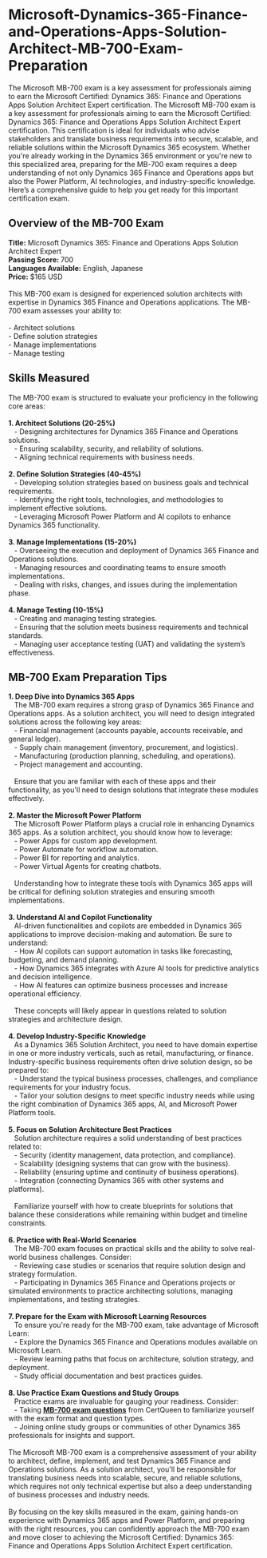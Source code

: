 # Microsoft-Dynamics-365-Finance-and-Operations-Apps-Solution-Architect-MB-700-Exam-Preparation
The Microsoft MB-700 exam is a key assessment for professionals aiming to earn the Microsoft Certified: Dynamics 365: Finance and Operations Apps Solution Architect Expert certification. 
The Microsoft MB-700 exam is a key assessment for professionals aiming to earn the Microsoft Certified: Dynamics 365: Finance and Operations Apps Solution Architect Expert certification. This certification is ideal for individuals who advise stakeholders and translate business requirements into secure, scalable, and reliable solutions within the Microsoft Dynamics 365 ecosystem. Whether you're already working in the Dynamics 365 environment or you're new to this specialized area, preparing for the MB-700 exam requires a deep understanding of not only Dynamics 365 Finance and Operations apps but also the Power Platform, AI technologies, and industry-specific knowledge. Here’s a comprehensive guide to help you get ready for this important certification exam.<br />
<h2>
	Overview of the MB-700 Exam
</h2>
<strong>Title:</strong> Microsoft Dynamics 365: Finance and Operations Apps Solution Architect Expert&nbsp;&nbsp;<br />
<strong>Passing Score: </strong>700&nbsp;&nbsp;<br />
<strong>Languages Available:</strong> English, Japanese&nbsp;&nbsp;<br />
<strong>Price:</strong> $165 USD<br />
<br />
This MB-700 exam is designed for experienced solution architects with expertise in Dynamics 365 Finance and Operations applications. The MB-700 exam assesses your ability to:<br />
<br />
- Architect solutions<br />
- Define solution strategies<br />
- Manage implementations<br />
- Manage testing<br />
<h2>
	Skills Measured
</h2>
The MB-700 exam is structured to evaluate your proficiency in the following core areas:<br />
<br />
<strong>1. Architect Solutions (20-25%)</strong><br />
&nbsp; &nbsp;- Designing architectures for Dynamics 365 Finance and Operations solutions.<br />
&nbsp; &nbsp;- Ensuring scalability, security, and reliability of solutions.<br />
&nbsp; &nbsp;- Aligning technical requirements with business needs.<br />
<br />
<strong>2. Define Solution Strategies (40-45%)</strong><br />
&nbsp; &nbsp;- Developing solution strategies based on business goals and technical requirements.<br />
&nbsp; &nbsp;- Identifying the right tools, technologies, and methodologies to implement effective solutions.<br />
&nbsp; &nbsp;- Leveraging Microsoft Power Platform and AI copilots to enhance Dynamics 365 functionality.<br />
<br />
<strong>3. Manage Implementations (15-20%)</strong><br />
&nbsp; &nbsp;- Overseeing the execution and deployment of Dynamics 365 Finance and Operations solutions.<br />
&nbsp; &nbsp;- Managing resources and coordinating teams to ensure smooth implementations.<br />
&nbsp; &nbsp;- Dealing with risks, changes, and issues during the implementation phase.<br />
<br />
<strong>4. Manage Testing (10-15%)</strong><br />
&nbsp; &nbsp;- Creating and managing testing strategies.<br />
&nbsp; &nbsp;- Ensuring that the solution meets business requirements and technical standards.<br />
&nbsp; &nbsp;- Managing user acceptance testing (UAT) and validating the system’s effectiveness.<br />
<h2>
	MB-700 Exam Preparation Tips
</h2>
<strong>1. Deep Dive into Dynamics 365 Apps</strong><br />
&nbsp; &nbsp;The MB-700 exam requires a strong grasp of Dynamics 365 Finance and Operations apps. As a solution architect, you will need to design integrated solutions across the following key areas:<br />
&nbsp; &nbsp;- Financial management (accounts payable, accounts receivable, and general ledger).<br />
&nbsp; &nbsp;- Supply chain management (inventory, procurement, and logistics).<br />
&nbsp; &nbsp;- Manufacturing (production planning, scheduling, and operations).<br />
&nbsp; &nbsp;- Project management and accounting.<br />
&nbsp; &nbsp;<br />
&nbsp; &nbsp;Ensure that you are familiar with each of these apps and their functionality, as you'll need to design solutions that integrate these modules effectively.<br />
<br />
<strong>2. Master the Microsoft Power Platform</strong><br />
&nbsp; &nbsp;The Microsoft Power Platform plays a crucial role in enhancing Dynamics 365 apps. As a solution architect, you should know how to leverage:<br />
&nbsp; &nbsp;- Power Apps for custom app development.<br />
&nbsp; &nbsp;- Power Automate for workflow automation.<br />
&nbsp; &nbsp;- Power BI for reporting and analytics.<br />
&nbsp; &nbsp;- Power Virtual Agents for creating chatbots.<br />
<br />
&nbsp; &nbsp;Understanding how to integrate these tools with Dynamics 365 apps will be critical for defining solution strategies and ensuring smooth implementations.<br />
<br />
<strong>3. Understand AI and Copilot Functionality</strong><br />
&nbsp; &nbsp;AI-driven functionalities and copilots are embedded in Dynamics 365 applications to improve decision-making and automation. Be sure to understand:<br />
&nbsp; &nbsp;- How AI copilots can support automation in tasks like forecasting, budgeting, and demand planning.<br />
&nbsp; &nbsp;- How Dynamics 365 integrates with Azure AI tools for predictive analytics and decision intelligence.<br />
&nbsp; &nbsp;- How AI features can optimize business processes and increase operational efficiency.<br />
<br />
&nbsp; &nbsp;These concepts will likely appear in questions related to solution strategies and architecture design.<br />
<br />
<strong>4. Develop Industry-Specific Knowledge</strong><br />
&nbsp; &nbsp;As a Dynamics 365 Solution Architect, you need to have domain expertise in one or more industry verticals, such as retail, manufacturing, or finance. Industry-specific business requirements often drive solution design, so be prepared to:<br />
&nbsp; &nbsp;- Understand the typical business processes, challenges, and compliance requirements for your industry focus.<br />
&nbsp; &nbsp;- Tailor your solution designs to meet specific industry needs while using the right combination of Dynamics 365 apps, AI, and Microsoft Power Platform tools.<br />
<br />
<strong>5. Focus on Solution Architecture Best Practices</strong><br />
&nbsp; &nbsp;Solution architecture requires a solid understanding of best practices related to:<br />
&nbsp; &nbsp;- Security (identity management, data protection, and compliance).<br />
&nbsp; &nbsp;- Scalability (designing systems that can grow with the business).<br />
&nbsp; &nbsp;- Reliability (ensuring uptime and continuity of business operations).<br />
&nbsp; &nbsp;- Integration (connecting Dynamics 365 with other systems and platforms).<br />
&nbsp; &nbsp;<br />
&nbsp; &nbsp;Familiarize yourself with how to create blueprints for solutions that balance these considerations while remaining within budget and timeline constraints.<br />
<br />
<strong>6. Practice with Real-World Scenarios</strong><br />
&nbsp; &nbsp;The MB-700 exam focuses on practical skills and the ability to solve real-world business challenges. Consider:<br />
&nbsp; &nbsp;- Reviewing case studies or scenarios that require solution design and strategy formulation.<br />
&nbsp; &nbsp;- Participating in Dynamics 365 Finance and Operations projects or simulated environments to practice architecting solutions, managing implementations, and testing strategies.<br />
<br />
<strong>7. Prepare for the Exam with Microsoft Learning Resources</strong><br />
&nbsp; &nbsp;To ensure you're ready for the MB-700 exam, take advantage of Microsoft Learn:<br />
&nbsp; &nbsp;- Explore the Dynamics 365 Finance and Operations modules available on Microsoft Learn.<br />
&nbsp; &nbsp;- Review learning paths that focus on architecture, solution strategy, and deployment.<br />
&nbsp; &nbsp;- Study official documentation and best practices guides.<br />
<br />
<strong>8. Use Practice Exam Questions and Study Groups</strong><br />
&nbsp; &nbsp;Practice exams are invaluable for gauging your readiness. Consider:<br />
&nbsp; &nbsp;- Taking <strong><a href="https://www.certqueen.com/MB-700.html" target="_blank">MB-700 exam questions</a></strong> from CertQueen to familiarize yourself with the exam format and question types.<br />
&nbsp; &nbsp;- Joining online study groups or communities of other Dynamics 365 professionals for insights and support.<br />
<br />
The Microsoft MB-700 exam is a comprehensive assessment of your ability to architect, define, implement, and test Dynamics 365 Finance and Operations solutions. As a solution architect, you'll be responsible for translating business needs into scalable, secure, and reliable solutions, which requires not only technical expertise but also a deep understanding of business processes and industry needs.<br />
<br />
By focusing on the key skills measured in the exam, gaining hands-on experience with Dynamics 365 apps and Power Platform, and preparing with the right resources, you can confidently approach the MB-700 exam and move closer to achieving the Microsoft Certified: Dynamics 365: Finance and Operations Apps Solution Architect Expert certification.
